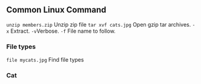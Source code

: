 ## Common Linux Command

`unzip members.zip` Unzip zip file
`tar xvf cats.jpg` Open gzip tar archives. `-x` Extract. `-v`Verbose. `-f` File name to follow. 

### File types
`file mycats.jpg` Find file types


### Cat
 

